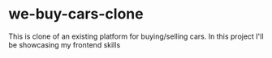 # we-buy-cars-clone
This is clone of an existing platform for buying/selling cars. In this project I'll be showcasing my frontend skills

